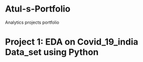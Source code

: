 # Atul-s-Portfolio
Analytics projects portfolio
# Project 1: EDA on Covid_19_india  Data_set using Python

